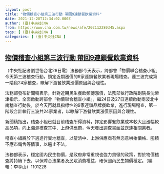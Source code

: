 ```yaml
---
layout: post
title: "物價稽查小組第三波行動 帶回9連鎖餐飲業資料"
date: 2021-12-28T12:34:02.000Z
author: (臺)中央社CNA
from: https://www.cna.com.tw/news/afe/202112280345.aspx
tags: [ (臺)中央社CNA ]
categories: [ (臺)中央社CNA ]
---
```

<!--1640694842000-->
[物價稽查小組第三波行動 帶回9連鎖餐飲業資料](https://www.cna.com.tw/news/afe/202112280345.aspx)
------

<div>
<div></div><div><p>（中央社記者劉世怡台北28日電）法務部今天表示，跨部會「物價聯合稽查小組」今天第三波稽查行動，鎖定近期漲價的9家連鎖餐飲業者現場稽查。連三波完成第一階段24家稽查，瞭解下游餐飲業漲價原因與合理性。</p><p>法務部發布新聞稿表示，針對近期民生餐飲頻傳漲價，法務部依行政院副院長沈榮津指示，全面啟動跨部會「物價聯合稽查小組」，繼24日及27日連續啟動兩波北中南稽查行動後，於今天再就具指標性的9家連鎖品牌餐飲業，進行現場稽查，第一階段合計執行三波共24家業者，以瞭解下游餐飲業漲價原因與合理性。</p><p>新聞稿指出，稽查小組已就目前稽查所得資料，擇定影響餐飲業成本較大且漲幅較高品項，向上溯源稽查其中、上游供應商，今天發出調查書函並送達相關業者。</p><p>稽查小組將於下週進行實地稽查，以釐清中、上游供應商有無恣意哄抬價格、囤積不應市銷售等情事，以遏止不法。</p><p>法務部表示，穩定國內民生物價，是政府非常重視也強力貫徹的政策，對於物價稽查將持續下去，以保障合法業者及民眾消費權益，確保國內民生物價穩定。（編輯：李亨山）1101228</p></div>
</div>
